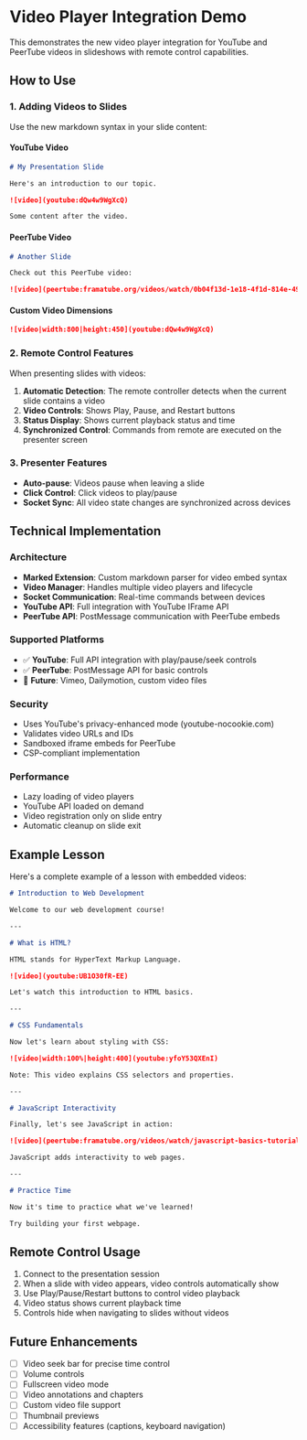 # Video Player Integration Demo

This demonstrates the new video player integration for YouTube and PeerTube videos in slideshows with remote control capabilities.

## How to Use

### 1. Adding Videos to Slides

Use the new markdown syntax in your slide content:

#### YouTube Video
```markdown
# My Presentation Slide

Here's an introduction to our topic.

![video](youtube:dQw4w9WgXcQ)

Some content after the video.
```

#### PeerTube Video
```markdown
# Another Slide

Check out this PeerTube video:

![video](peertube:framatube.org/videos/watch/0b04f13d-1e18-4f1d-814e-4979aa7c9c44)
```

#### Custom Video Dimensions
```markdown
![video|width:800|height:450](youtube:dQw4w9WgXcQ)
```

### 2. Remote Control Features

When presenting slides with videos:

1. **Automatic Detection**: The remote controller detects when the current slide contains a video
2. **Video Controls**: Shows Play, Pause, and Restart buttons
3. **Status Display**: Shows current playback status and time
4. **Synchronized Control**: Commands from remote are executed on the presenter screen

### 3. Presenter Features

- **Auto-pause**: Videos pause when leaving a slide
- **Click Control**: Click videos to play/pause
- **Socket Sync**: All video state changes are synchronized across devices

## Technical Implementation

### Architecture

- **Marked Extension**: Custom markdown parser for video embed syntax
- **Video Manager**: Handles multiple video players and lifecycle
- **Socket Communication**: Real-time commands between devices
- **YouTube API**: Full integration with YouTube IFrame API
- **PeerTube API**: PostMessage communication with PeerTube embeds

### Supported Platforms

- ✅ **YouTube**: Full API integration with play/pause/seek controls
- ✅ **PeerTube**: PostMessage API for basic controls
- 🔄 **Future**: Vimeo, Dailymotion, custom video files

### Security

- Uses YouTube's privacy-enhanced mode (youtube-nocookie.com)
- Validates video URLs and IDs
- Sandboxed iframe embeds for PeerTube
- CSP-compliant implementation

### Performance

- Lazy loading of video players
- YouTube API loaded on demand
- Video registration only on slide entry
- Automatic cleanup on slide exit

## Example Lesson

Here's a complete example of a lesson with embedded videos:

```markdown
# Introduction to Web Development

Welcome to our web development course!

---

# What is HTML?

HTML stands for HyperText Markup Language.

![video](youtube:UB1O30fR-EE)

Let's watch this introduction to HTML basics.

---

# CSS Fundamentals  

Now let's learn about styling with CSS:

![video|width:100%|height:400](youtube:yfoY53QXEnI)

Note: This video explains CSS selectors and properties.

---

# JavaScript Interactivity

Finally, let's see JavaScript in action:

![video](peertube:framatube.org/videos/watch/javascript-basics-tutorial)

JavaScript adds interactivity to web pages.

---

# Practice Time

Now it's time to practice what we've learned!

Try building your first webpage.
```

## Remote Control Usage

1. Connect to the presentation session
2. When a slide with video appears, video controls automatically show
3. Use Play/Pause/Restart buttons to control video playback
4. Video status shows current playback time
5. Controls hide when navigating to slides without videos

## Future Enhancements

- [ ] Video seek bar for precise time control
- [ ] Volume controls
- [ ] Fullscreen video mode
- [ ] Video annotations and chapters
- [ ] Custom video file support
- [ ] Thumbnail previews
- [ ] Accessibility features (captions, keyboard navigation)